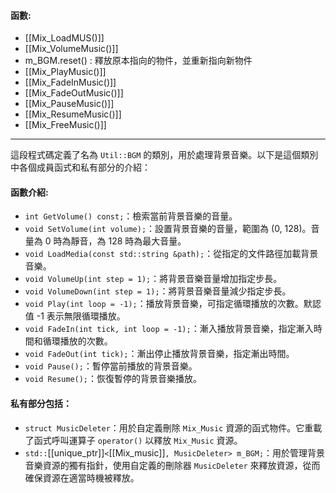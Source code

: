 #### 函數:
- [[Mix_LoadMUS()]]
- [[Mix_VolumeMusic()]]
- m_BGM.reset() : 釋放原本指向的物件，並重新指向新物件
- [[Mix_PlayMusic()]]
- [[Mix_FadeInMusic()]]
- [[Mix_FadeOutMusic()]]
- [[Mix_PauseMusic()]]
- [[Mix_ResumeMusic()]]
- [[Mix_FreeMusic()]]
----
這段程式碼定義了名為 `Util::BGM` 的類別，用於處理背景音樂。以下是這個類別中各個成員函式和私有部分的介紹：
#### 函數介紹:
- `int GetVolume() const;`：檢索當前背景音樂的音量。
- `void SetVolume(int volume);`：設置背景音樂的音量，範圍為 (0, 128)。音量為 0 時為靜音，為 128 時為最大音量。
- `void LoadMedia(const std::string &path);`：從指定的文件路徑加載背景音樂。
- `void VolumeUp(int step = 1);`：將背景音樂音量增加指定步長。
- `void VolumeDown(int step = 1);`：將背景音樂音量減少指定步長。
- `void Play(int loop = -1);`：播放背景音樂，可指定循環播放的次數。默認值 -1 表示無限循環播放。
- `void FadeIn(int tick, int loop = -1);`：漸入播放背景音樂，指定漸入時間和循環播放的次數。
- `void FadeOut(int tick);`：漸出停止播放背景音樂，指定漸出時間。
- `void Pause();`：暫停當前播放的背景音樂。
- `void Resume();`：恢復暫停的背景音樂播放。
#### 私有部分包括：
- `struct MusicDeleter`：用於自定義刪除 `Mix_Music` 資源的函式物件。它重載了函式呼叫運算子 `operator()` 以釋放 `Mix_Music` 資源。
- `std::`[[unique_ptr]]`<`[[Mix_music]]`, MusicDeleter> m_BGM;`：用於管理背景音樂資源的獨有指針，使用自定義的刪除器 `MusicDeleter` 來釋放資源，從而確保資源在適當時機被釋放。